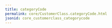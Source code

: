 ```yaml
---
title: categoryCode
permalink: core/CustomerClass.categoryCode.html
jsonid: core_customerclass_categorycode
---
```

